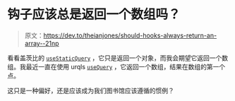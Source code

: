 # 钩子应该总是返回一个数组吗？

> 原文：<https://dev.to/theianjones/should-hooks-always-return-an-array--21np>

看看盖茨比的 [`useStaticQuery`](https://www.gatsbyjs.org/docs/use-static-query/) ，它只是返回一个对象，而我会期望它返回一个数组。我最近一直在使用 urqls [`useQuery`](https://github.com/FormidableLabs/urql/blob/master/docs/getting-started.md#using-hooks) ，它返回一个数组，结果在数组的第一个点。

这只是一种偏好，还是应该成为我们图书馆应该遵循的惯例？